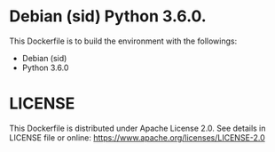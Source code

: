 # Debian (sid) Python 3.6.0.
This Dockerfile is to build the environment with the followings:

- Debian (sid)
- Python 3.6.0

# LICENSE
This Dockerfile is distributed under Apache License 2.0.
See details in LICENSE file or online:
https://www.apache.org/licenses/LICENSE-2.0
